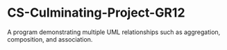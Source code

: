 # CS-Culminating-Project-GR12
A program demonstrating multiple UML relationships such as aggregation, composition, and association.
